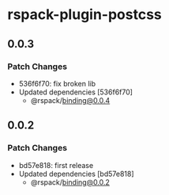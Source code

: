 # rspack-plugin-postcss

## 0.0.3

### Patch Changes

- 536f6f70: fix broken lib
- Updated dependencies [536f6f70]
  - @rspack/binding@0.0.4

## 0.0.2

### Patch Changes

- bd57e818: first release
- Updated dependencies [bd57e818]
  - @rspack/binding@0.0.2
